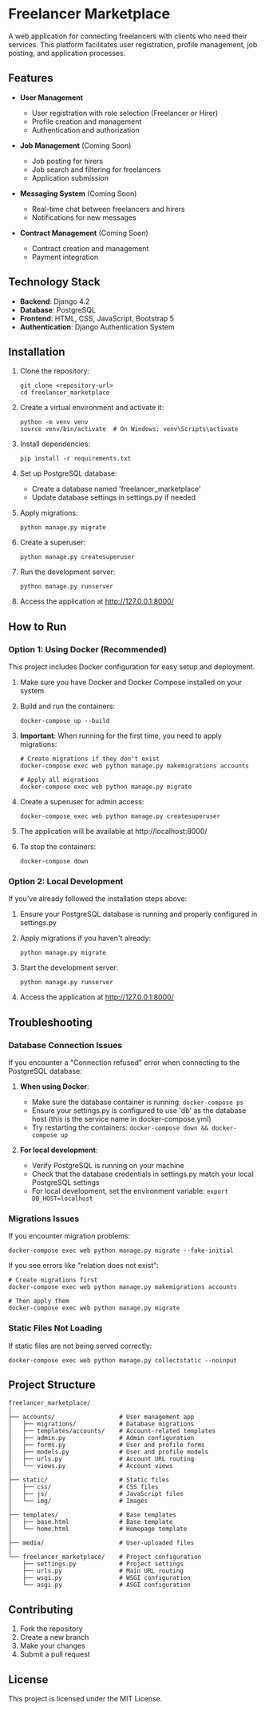 # Freelancer Marketplace

A web application for connecting freelancers with clients who need their services. This platform facilitates user registration, profile management, job posting, and application processes.

## Features

- **User Management**
  - User registration with role selection (Freelancer or Hirer)
  - Profile creation and management
  - Authentication and authorization

- **Job Management** (Coming Soon)
  - Job posting for hirers
  - Job search and filtering for freelancers
  - Application submission

- **Messaging System** (Coming Soon)
  - Real-time chat between freelancers and hirers
  - Notifications for new messages

- **Contract Management** (Coming Soon)
  - Contract creation and management
  - Payment integration

## Technology Stack

- **Backend**: Django 4.2
- **Database**: PostgreSQL
- **Frontend**: HTML, CSS, JavaScript, Bootstrap 5
- **Authentication**: Django Authentication System

## Installation

1. Clone the repository:
   ```
   git clone <repository-url>
   cd freelancer_marketplace
   ```

2. Create a virtual environment and activate it:
   ```
   python -m venv venv
   source venv/bin/activate  # On Windows: venv\Scripts\activate
   ```

3. Install dependencies:
   ```
   pip install -r requirements.txt
   ```

4. Set up PostgreSQL database:
   - Create a database named 'freelancer_marketplace'
   - Update database settings in settings.py if needed

5. Apply migrations:
   ```
   python manage.py migrate
   ```

6. Create a superuser:
   ```
   python manage.py createsuperuser
   ```

7. Run the development server:
   ```
   python manage.py runserver
   ```

8. Access the application at http://127.0.0.1:8000/

## How to Run

### Option 1: Using Docker (Recommended)

This project includes Docker configuration for easy setup and deployment.

1. Make sure you have Docker and Docker Compose installed on your system.

2. Build and run the containers:
   ```
   docker-compose up --build
   ```

3. **Important**: When running for the first time, you need to apply migrations:
   ```
   # Create migrations if they don't exist
   docker-compose exec web python manage.py makemigrations accounts
   
   # Apply all migrations
   docker-compose exec web python manage.py migrate
   ```

4. Create a superuser for admin access:
   ```
   docker-compose exec web python manage.py createsuperuser
   ```

5. The application will be available at http://localhost:8000/

6. To stop the containers:
   ```
   docker-compose down
   ```

### Option 2: Local Development

If you've already followed the installation steps above:

1. Ensure your PostgreSQL database is running and properly configured in settings.py

2. Apply migrations if you haven't already:
   ```
   python manage.py migrate
   ```

3. Start the development server:
   ```
   python manage.py runserver
   ```

4. Access the application at http://127.0.0.1:8000/

## Troubleshooting

### Database Connection Issues

If you encounter a "Connection refused" error when connecting to the PostgreSQL database:

1. **When using Docker**:
   - Make sure the database container is running: `docker-compose ps`
   - Ensure your settings.py is configured to use 'db' as the database host (this is the service name in docker-compose.yml)
   - Try restarting the containers: `docker-compose down && docker-compose up`

2. **For local development**:
   - Verify PostgreSQL is running on your machine
   - Check that the database credentials in settings.py match your local PostgreSQL settings
   - For local development, set the environment variable: `export DB_HOST=localhost`

### Migrations Issues

If you encounter migration problems:
  ```
  docker-compose exec web python manage.py migrate --fake-initial
  ```

If you see errors like "relation does not exist":
  ```
  # Create migrations first
  docker-compose exec web python manage.py makemigrations accounts
  
  # Then apply them
  docker-compose exec web python manage.py migrate
  ```

### Static Files Not Loading

If static files are not being served correctly:
  ```
  docker-compose exec web python manage.py collectstatic --noinput
  ```

## Project Structure

```
freelancer_marketplace/
│
├── accounts/                  # User management app
│   ├── migrations/            # Database migrations
│   ├── templates/accounts/    # Account-related templates
│   ├── admin.py               # Admin configuration
│   ├── forms.py               # User and profile forms
│   ├── models.py              # User and profile models
│   ├── urls.py                # Account URL routing
│   └── views.py               # Account views
│
├── static/                    # Static files
│   ├── css/                   # CSS files
│   ├── js/                    # JavaScript files
│   └── img/                   # Images
│
├── templates/                 # Base templates
│   ├── base.html              # Base template
│   └── home.html              # Homepage template
│
├── media/                     # User-uploaded files
│
└── freelancer_marketplace/    # Project configuration
    ├── settings.py            # Project settings
    ├── urls.py                # Main URL routing
    ├── wsgi.py                # WSGI configuration
    └── asgi.py                # ASGI configuration
```

## Contributing

1. Fork the repository
2. Create a new branch
3. Make your changes
4. Submit a pull request

## License

This project is licensed under the MIT License. 